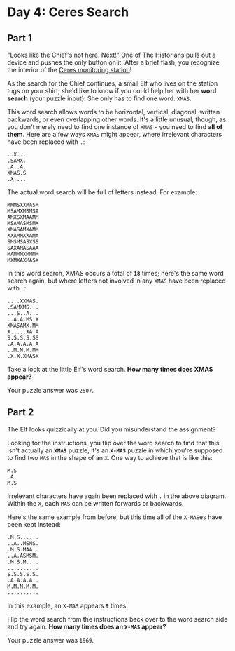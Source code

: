 # Day 4: Ceres Search

## Part 1

"Looks like the Chief's not here. Next!" One of The Historians pulls out a device and pushes the only button on it. After a brief flash, you recognize the interior of the [Ceres monitoring station](https://adventofcode.com/2019/day/10)!

As the search for the Chief continues, a small Elf who lives on the station tugs on your shirt; she'd like to know if you could help her with her **word search** (your puzzle input). She only has to find one word: `XMAS`.

This word search allows words to be horizontal, vertical, diagonal, written backwards, or even overlapping other words. It's a little unusual, though, as you don't merely need to find one instance of `XMAS` - you need to find **all of them**. Here are a few ways `XMAS` might appear, where irrelevant characters have been replaced with `.`:

``` text
..X...
.SAMX.
.A..A.
XMAS.S
.X....
```

The actual word search will be full of letters instead. For example:

``` text
MMMSXXMASM
MSAMXMSMSA
AMXSXMAAMM
MSAMASMSMX
XMASAMXAMM
XXAMMXXAMA
SMSMSASXSS
SAXAMASAAA
MAMMMXMMMM
MXMXAXMASX
```

In this word search, XMAS occurs a total of **`18`** times; here's the same word search again, but where letters not involved in any `XMAS` have been replaced with `.`:

``` text
....XXMAS.
.SAMXMS...
...S..A...
..A.A.MS.X
XMASAMX.MM
X.....XA.A
S.S.S.S.SS
.A.A.A.A.A
..M.M.M.MM
.X.X.XMASX
```

Take a look at the little Elf's word search. **How many times does XMAS appear?**

Your puzzle answer was `2507`.

## Part 2

The Elf looks quizzically at you. Did you misunderstand the assignment?

Looking for the instructions, you flip over the word search to find that this isn't actually an **`XMAS`** puzzle; it's an **`X-MAS`** puzzle in which you're supposed to find two `MAS` in the shape of an `X`. One way to achieve that is like this:

``` text
M.S
.A.
M.S
```

Irrelevant characters have again been replaced with `.` in the above diagram. Within the `X`, each `MAS` can be written forwards or backwards.

Here's the same example from before, but this time all of the `X-MAS`es have been kept instead:

``` text
.M.S......
..A..MSMS.
.M.S.MAA..
..A.ASMSM.
.M.S.M....
..........
S.S.S.S.S.
.A.A.A.A..
M.M.M.M.M.
..........
```

In this example, an `X-MAS` appears **`9`** times.

Flip the word search from the instructions back over to the word search side and try again. **How many times does an `X-MAS` appear?**

Your puzzle answer was `1969`.
